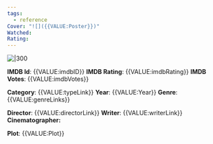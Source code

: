 ```yaml
---
tags:
  - reference
Cover: "![]({{VALUE:Poster}})"
Watched: 
Rating:
---
```

![|300]({{VALUE:Poster}})

**IMDB Id**: {{VALUE:imdbID}}
**IMDB Rating**: {{VALUE:imdbRating}}
**IMDB Votes**: {{VALUE:imdbVotes}}

**Category**: {{VALUE:typeLink}}
**Year**: {{VALUE:Year}}
**Genre**: {{VALUE:genreLinks}}

**Director**: {{VALUE:directorLink}}
**Writer**: {{VALUE:writerLink}}
**Cinematographer:** 

**Plot**: {{VALUE:Plot}}
